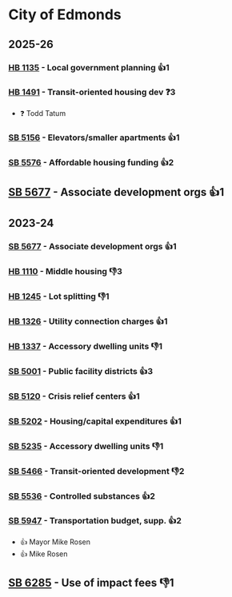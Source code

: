 # City of Edmonds
## 2025-26

### [HB 1135](/bill/2025-26/hb/1135/) - Local government planning 👍1  

### [HB 1491](/bill/2025-26/hb/1491/) - Transit-oriented housing dev   ❓3
* ❓ Todd Tatum

### [SB 5156](/bill/2025-26/sb/5156/) - Elevators/smaller apartments 👍1  

### [SB 5576](/bill/2025-26/sb/5576/) - Affordable housing funding 👍2  

## [SB 5677](/bill/2025-26/sb/5677/) - Associate development orgs 👍1  

## 2023-24

### [SB 5677](/bill/2023-24/sb/5677/) - Associate development orgs 👍1  

### [HB 1110](/bill/2023-24/hb/1110/) - Middle housing  👎3 

### [HB 1245](/bill/2023-24/hb/1245/) - Lot splitting  👎1 

### [HB 1326](/bill/2023-24/hb/1326/) - Utility connection charges 👍1  

### [HB 1337](/bill/2023-24/hb/1337/) - Accessory dwelling units  👎1 

### [SB 5001](/bill/2023-24/sb/5001/) - Public facility districts 👍3  

### [SB 5120](/bill/2023-24/sb/5120/) - Crisis relief centers 👍1  

### [SB 5202](/bill/2023-24/sb/5202/) - Housing/capital expenditures 👍1  

### [SB 5235](/bill/2023-24/sb/5235/) - Accessory dwelling units  👎1 

### [SB 5466](/bill/2023-24/sb/5466/) - Transit-oriented development  👎2 

### [SB 5536](/bill/2023-24/sb/5536/) - Controlled substances 👍2  

### [SB 5947](/bill/2023-24/sb/5947/) - Transportation budget, supp. 👍2  
* 👍 Mayor Mike Rosen
* 👍 Mike Rosen

## [SB 6285](/bill/2023-24/sb/6285/) - Use of impact fees  👎1 

